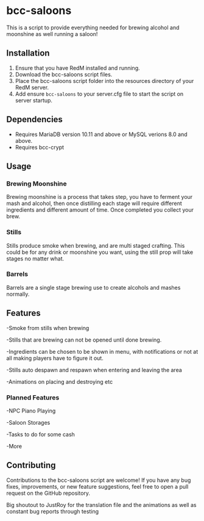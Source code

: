 # bcc-saloons
This is a script to provide everything needed for brewing alcohol and moonshine as well running a saloon!

## Installation
1. Ensure that you have RedM installed and running.
2. Download the bcc-saloons script files.
3. Place the bcc-saloons script folder into the resources directory of your RedM server.
4. Add ensure `bcc-saloons` to your server.cfg file to start the script on server startup.

## Dependencies
-  Requires MariaDB version 10.11 and above or MySQL verions 8.0 and above.
-  Requires bcc-crypt

## Usage

### Brewing Moonshine
Brewing moonshine is a process that takes step, you have to ferment your mash and alcohol, then once distilling each stage will require different ingredients and different amount of time. Once completed you collect your brew.

### Stills
Stills produce smoke when brewing, and are multi staged crafting. This could be for any drink or moonshine you want, using the still prop will take stages no matter what.

### Barrels
Barrels are a single stage brewing use to create alcohols and mashes normally.

## Features
-Smoke from stills when brewing

-Stills that are brewing can not be opened until done brewing. 

-Ingredients can be chosen to be shown in menu, with notifications or not at all making players have to figure it out.

-Stills auto despawn and respawn when entering and leaving the area

-Animations on placing and destroying etc

### Planned Features
-NPC Piano Playing

-Saloon Storages

-Tasks to do for some cash

-More

## Contributing
Contributions to the bcc-saloons script are welcome! If you have any bug fixes, improvements, or new feature suggestions, feel free to open a pull request on the GitHub repository.

Big shoutout to JustRoy for the translation file and the animations as well as constant bug reports through testing
